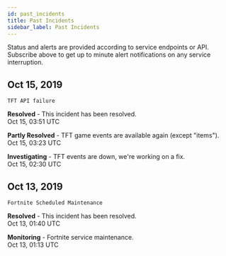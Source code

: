 ```yaml
---
id: past_incidents
title: Past Incidents
sidebar_label: Past Incidents
---
```


Status and alerts are provided according to service endpoints or API.  
Subscribe above to get up to minute alert notifications on any service interruption.

Oct 15, 2019
---

`TFT API failure`

**Resolved** - This incident has been resolved.  
Oct 15, 03:51 UTC

**Partly Resolved** - TFT game events are available again (except "items").  
Oct 15, 03:23 UTC

**Investigating** - TFT events are down, we're working on a fix.  
Oct 15, 02:30 UTC

Oct 13, 2019
---

`Fortnite Scheduled Maintenance`

**Resolved** - This incident has been resolved.  
Oct 13, 01:40 UTC

**Monitoring** - Fortnite service maintenance.  
Oct 13, 01:13 UTC
